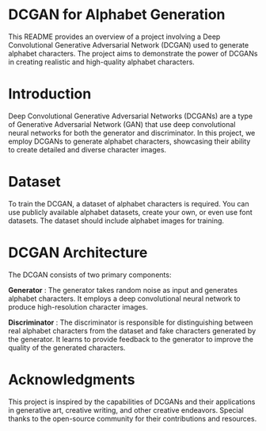 # DCGAN for Alphabet Generation
This README provides an overview of a project involving a Deep Convolutional Generative Adversarial Network (DCGAN) used to generate alphabet characters. The project aims to demonstrate the power of DCGANs in creating realistic and high-quality alphabet characters.

# Introduction
Deep Convolutional Generative Adversarial Networks (DCGANs) are a type of Generative Adversarial Network (GAN) that use deep convolutional neural networks for both the generator and discriminator. In this project, we employ DCGANs to generate alphabet characters, showcasing their ability to create detailed and diverse character images.

# Dataset
To train the DCGAN, a dataset of alphabet characters is required. You can use publicly available alphabet datasets, create your own, or even use font datasets. The dataset should include alphabet images for training.

# DCGAN Architecture
The DCGAN consists of two primary components:

**Generator** : The generator takes random noise as input and generates alphabet characters. It employs a deep convolutional neural network to produce high-resolution character images.

**Discriminator** : The discriminator is responsible for distinguishing between real alphabet characters from the dataset and fake characters generated by the generator. It learns to provide feedback to the generator to improve the quality of the generated characters.

# Acknowledgments
This project is inspired by the capabilities of DCGANs and their applications in generative art, creative writing, and other creative endeavors. Special thanks to the open-source community for their contributions and resources.
